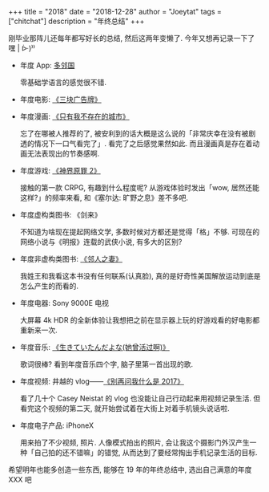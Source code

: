 +++
title = "2018"
date = "2018-12-28"
author = "Joeytat"
tags = ["chitchat"]
description = "年终总结"
+++

刚毕业那阵儿还每年都写好长的总结, 然后这两年变懒了. 今年又想再记录一下了嘿 | ᐕ)⁾⁾

- 年度 App: [多邻国](https://www.duolingo.com)  

    零基础学语言的感觉很不错.

- 年度电影: [《三块广告牌》](https://movie.douban.com/subject/26611804/)

- 年度漫画: [《只有我不存在的城市》](https://zh.wikipedia.org/wiki/只有我不存在的城市)  

    忘了在哪被人推荐的了, 被安利到的话大概是这么说的「非常庆幸在没有被剧透的情况下一口气看完了」. 看完了之后感觉果然如此. 而且漫画真是存在着动画无法表现出的节奏感啊. 

- 年度游戏: [《神界原罪 2》](https://zh.wikipedia.org/wiki/神界：原罪2)  

    接触的第一款 CRPG, 有趣到什么程度呢? 从游戏体验时发出「wow, 居然还能这样?」的频率来看, 和《塞尔达: 旷野之息》差不多吧.

- 年度虚构类图书: 《剑来》  

    不知道为啥现在提起网络文学, 多数时候对方都还是觉得「格」不够. 可现在的网络小说与《明报》连载的武侠小说, 有多大的区别?

- 年度非虚构类图书: [《邻人之妻》](https://book.douban.com/subject/27091742/)  

    我姓王和我看这本书没有任何联系(认真脸), 真的是好奇性美国解放运动到底是怎么产生的而看的.

- 年度电器: Sony 9000E 电视  

    大屏幕 4k HDR 的全新体验让我想把之前在显示器上玩的好游戏看的好电影都重新来一次.

- 年度音乐: [《生きていたんだよな(她曾活过啊)》](http://music.163.com/song/443875380/?userid=564654 (@网易云音乐))  

    歌词很棒? 看到年度音乐四个字, 脑子里第一首出现的歌.

- 年度视频: 井越的 vlog——[《别再问我什么是 2017》](https://www.bilibili.com/video/av17898771/)  

    看了几十个 Casey Neistat 的 vlog 也没能让自己行动起来用视频记录生活. 但看完这个视频的第二天, 就开始尝试着在大街上对着手机镜头说话啦.

- 年度电子产品: iPhoneX  

    用来拍了不少视频, 照片. 人像模式拍出的照片, 会让我这个摄影门外汉产生一种「自己拍的还不错嘛」的错觉, 从而达到了要经常掏出手机记录生活的目标. 

希望明年也能多创造一些东西, 能够在 19 年的年终总结中, 选出自己满意的年度 XXX 吧